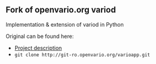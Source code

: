 ## Fork of openvario.org variod

Implementation & extension of variod in Python

Original can be found here:
- [Project description](http://www.openvario.org/doku.php?id=projects:series_00:software:variod)
- `git clone http://git-ro.openvario.org/varioapp.git`
